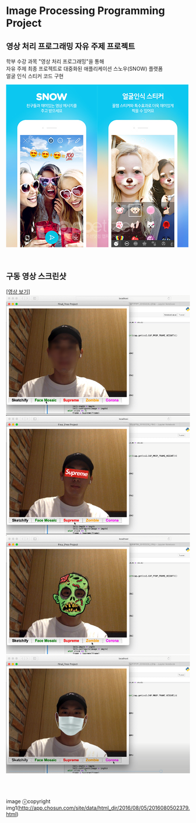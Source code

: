 # Image Processing Programming Project

## 영상 처리 프로그래밍 자유 주제 프로젝트

학부 수강 과목 "영상 처리 프로그래밍"을 통해 <br>
자유 주제 최종 프로젝트로 대중화된 애플리케이션 스노우(SNOW) 플랫폼<br>
얼굴 인식 스티커 코드 구현<br>
 
![img1](./image/reference_img.jpg)

<br>

## 구동 영상 스크린샷
[\[영상 보기\]](./test_video.mov)
![img2](./image/scr.PNG)
![img3](./image/scr2.PNG)
![img4](./image/scr3.PNG)
![img5](./image/scr4.PNG)

 

 <br><br><br>
 image ⓒcopyright
<br>
img1(http://app.chosun.com/site/data/html_dir/2016/08/05/2016080502379.html)